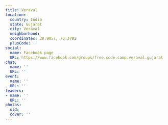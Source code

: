 ```yaml
---
title: Veraval
location:
  country: India
  state: Gujarat
  city: Veraval
  neighborhood: 
  coordinates: 20.9057, 70.3781
  plusCode: ''
social:
  name: Facebook page
  URL: https://www.facebook.com/groups/free.code.camp.veraval.gujarat
chat:
  name: ''
  URL: ''
event:
  name: ''
  URL: ''
leaders:
- name: ''
  URL: ''
photos:
  old: 
  cover: ''
---
```

